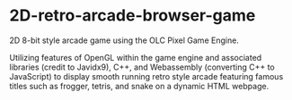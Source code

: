 # 2D-retro-arcade-browser-game

2D 8-bit style arcade game using the OLC Pixel Game Engine.

Utilizing features of OpenGL within the game engine and associated libraries (credit to Javidx9), C++, and Webassembly (converting C++ to JavaScript) to display smooth running retro style arcade featuring famous titles such as frogger, tetris, and snake on a dynamic HTML webpage.  
